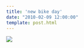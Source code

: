 ```yaml
---
title: 'new bike day'
date: "2010-02-09 12:00:00"
template: post.html
---
```


![](http://slowtheory.openphoto.me.s3.amazonaws.com/custom/201002/new-bike-day-_4341660909_o-850c8d_800x800.jpg)